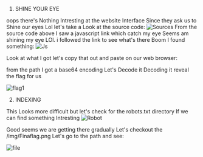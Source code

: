 1. SHINE YOUR EYE


oops there's Nothing Intresting at the website Interface Since they ask us to Shine our eyes Lol 
let's take a Look at the source code:
![Sources](https://user-images.githubusercontent.com/53369822/134006732-cf624ab6-df47-49e2-a556-7e7fe7af07a9.jpg)
From the source code above I saw a javascript link which catch my eye Seems am shining my eye LOl.
i followed the link to see what's there Boom I found something:
![Js](https://user-images.githubusercontent.com/53369822/134007439-28dcf291-9dd3-41c6-abad-c775ba26d312.jpg)


Look at what I got let's copy that out and paste on our web browser:

from the path I got a base64 encoding Let's Decode it 
Decoding it reveal the flag for us

![flag1](https://user-images.githubusercontent.com/53369822/134007624-80d49470-117d-4bc4-a44d-18bffe01936f.jpg)


2. INDEXING 

This Looks more difficult but let's check for the robots.txt directory If we can find something Intresting 
![Robot](https://user-images.githubusercontent.com/53369822/134008479-1cbbe9b6-1281-48f2-b5e0-f2d7ef9bbece.jpg)

Good seems we are getting there gradually Let's checkout the /img/Finaflag.png
Let's go to the path and see:

![file](https://user-images.githubusercontent.com/53369822/134009200-a9e8d6da-cd41-4476-94ea-9c5ae485962c.jpg)



